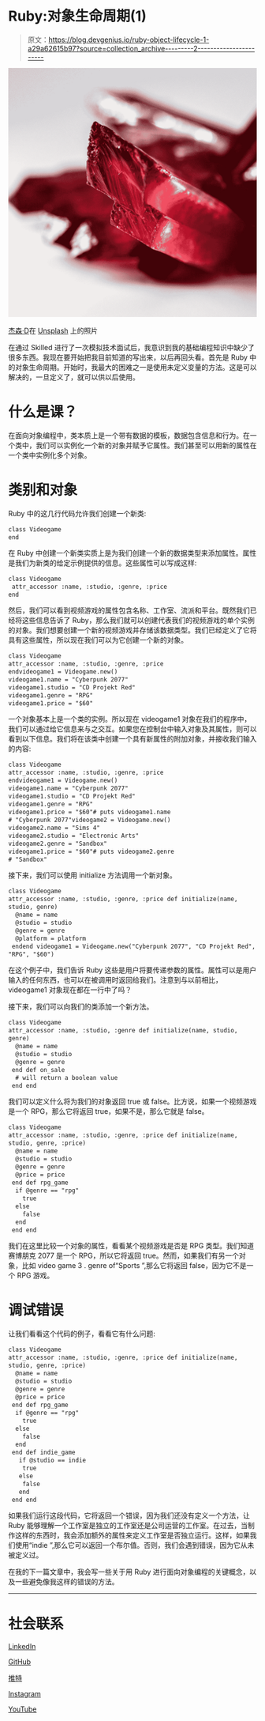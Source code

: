 # Ruby:对象生命周期(1)

> 原文：<https://blog.devgenius.io/ruby-object-lifecycle-1-a29a62615b97?source=collection_archive---------2----------------------->

![](img/aa8287ad3895cf3db7100e0ba0d9c4ef.png)

[杰森·D](https://unsplash.com/@jasondeblooisphotography?utm_source=medium&utm_medium=referral)在 [Unsplash](https://unsplash.com?utm_source=medium&utm_medium=referral) 上的照片

在通过 Skilled 进行了一次模拟技术面试后，我意识到我的基础编程知识中缺少了很多东西。我现在要开始把我目前知道的写出来，以后再回头看。首先是 Ruby 中的对象生命周期。开始时，我最大的困难之一是使用未定义变量的方法。这是可以解决的，一旦定义了，就可以供以后使用。

# 什么是课？

在面向对象编程中，类本质上是一个带有数据的模板，数据包含信息和行为。在一个类中，我们可以实例化一个新的对象并赋予它属性。我们甚至可以用新的属性在一个类中实例化多个对象。

# 类别和对象

Ruby 中的这几行代码允许我们创建一个新类:

```
class Videogame
end 
```

在 Ruby 中创建一个新类实质上是为我们创建一个新的数据类型来添加属性。属性是我们为新类的给定示例提供的信息。这些属性可以写成这样:

```
class Videogame
 attr_accessor :name, :studio, :genre, :price
end
```

然后，我们可以看到视频游戏的属性包含名称、工作室、流派和平台。既然我们已经将这些信息告诉了 Ruby，那么我们就可以创建代表我们的视频游戏的单个实例的对象。我们想要创建一个新的视频游戏并存储该数据类型。我们已经定义了它将具有这些属性，所以现在我们可以为它创建一个新的对象。

```
class Videogame
attr_accessor :name, :studio, :genre, :price
endvideogame1 = Videogame.new()
videogame1.name = "Cyberpunk 2077"
videogame1.studio = "CD Projekt Red"
videogame1.genre = "RPG"
videogame1.price = "$60"
```

一个对象基本上是一个类的实例。所以现在 videogame1 对象在我们的程序中，我们可以通过给它信息来与之交互。如果您在控制台中输入对象及其属性，则可以看到以下信息。我们将在该类中创建一个具有新属性的附加对象，并接收我们输入的内容:

```
class Videogame
attr_accessor :name, :studio, :genre, :price
endvideogame1 = Videogame.new()
videogame1.name = "Cyberpunk 2077"
videogame1.studio = "CD Projekt Red"
videogame1.genre = "RPG"
videogame1.price = "$60"# puts videogame1.name
# "Cyberpunk 2077"videogame2 = Videogame.new()
videogame2.name = "Sims 4"
videogame2.studio = "Electronic Arts"
videogame2.genre = "Sandbox"
videogame1.price = "$60"# puts videogame2.genre
# "Sandbox"
```

接下来，我们可以使用 initialize 方法调用一个新对象。

```
class Videogame
attr_accessor :name, :studio, :genre, :price def initialize(name, studio, genre)
  @name = name
  @studio = studio
  @genre = genre
  @platform = platform
 endend videogame1 = Videogame.new("Cyberpunk 2077", "CD Projekt Red", "RPG", "$60")
```

在这个例子中，我们告诉 Ruby 这些是用户将要传递参数的属性。属性可以是用户输入的任何东西，也可以在被调用时返回给我们。注意到与以前相比，videogame1 对象现在都在一行中了吗？

接下来，我们可以向我们的类添加一个新方法。

```
class Videogame
attr_accessor :name, :studio, :genre def initialize(name, studio, genre)
  @name = name
  @studio = studio
  @genre = genre
 end def on_sale
  # will return a boolean value
 end end
```

我们可以定义什么将为我们的对象返回 true 或 false。比方说，如果一个视频游戏是一个 RPG，那么它将返回 true，如果不是，那么它就是 false。

```
class Videogame
attr_accessor :name, :studio, :genre, :price def initialize(name, studio, genre, :price)
  @name = name
  @studio = studio
  @genre = genre
  @price = price
 end def rpg_game
  if @genre == "rpg"
    true 
  else 
    false 
  end 
 end end
```

我们在这里比较一个对象的属性，看看某个视频游戏是否是 RPG 类型。我们知道赛博朋克 2077 是一个 RPG，所以它将返回 true。然而，如果我们有另一个对象，比如 video game 3 . genre of“Sports ”,那么它将返回 false，因为它不是一个 RPG 游戏。

# 调试错误

让我们看看这个代码的例子，看看它有什么问题:

```
class Videogame
attr_accessor :name, :studio, :genre, :price def initialize(name, studio, genre, :price)
  @name = name
  @studio = studio
  @genre = genre
  @price = price
 end def rpg_game
  if @genre == "rpg"
    true 
  else 
    false 
  end 
 end def indie_game
   if @studio == indie
    true 
   else 
    false 
   end 
 end end
```

如果我们运行这段代码，它将返回一个错误，因为我们还没有定义一个方法，让 Ruby 能够理解一个工作室是独立的工作室还是公司运营的工作室。在过去，当制作这样的东西时，我会添加额外的属性来定义工作室是否独立运行。这样，如果我们使用“indie ”,那么它可以返回一个布尔值。否则，我们会遇到错误，因为它从未被定义过。

在我的下一篇文章中，我会写一些关于用 Ruby 进行面向对象编程的关键概念，以及一些避免像我这样的错误的方法。

_____________________________________________________________

# 社会联系

[LinkedIn](https://www.linkedin.com/in/shirlend)

[GitHub](https://www.github.com/Ro5hi)

[推特](https://www.twitter.com/len_deta)

[Instagram](https://www.instagram.com/_sceptral_)

[YouTube](https://www.youtube.com/channel/UC_0nik4oj1T1Q160XVr0ZlA?view_as=subscriber)